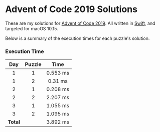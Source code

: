 # Advent of Code 2019 Solutions

These are my solutions for [Advent of Code 2019](https://adventofcode.com/2019). All written in [Swift](https://swift.org), and targeted for macOS 10.15.

Below is a summary of the execution times for each puzzle's solution. 

### Execution Time
| Day | Puzzle | Time |
| :---: | :---: | :---: |
| 1 | 1 | 0.553 ms |
| 1 | 2 | 0.31 ms |
| 2 | 1 | 0.208 ms |
| 2 | 2 | 2.207 ms |
| 3 | 1 | 1.055 ms |
| 3 | 2 | 1.095 ms |
| **Total** | | 3.892 ms |
